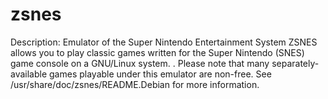 # zsnes
Description: Emulator of the Super Nintendo Entertainment System  ZSNES allows you to play classic games written for the Super Nintendo (SNES)  game console on a GNU/Linux system.  .  Please note that many separately-available games playable under this  emulator are non-free. See /usr/share/doc/zsnes/README.Debian for more  information.
